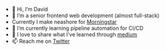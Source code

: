 - 👋 Hi, I’m David
- 👀 I’m a senior frontend web development (almost full-stack)
- Currently I make neashore for [Morningstar](https://www.morningstar.com)
- 🌱 I’m currently learning pipeline automation for CI/CD
- 💞️ I love to share what I've learned through [medium](https://medium.com/@david2am) 
- 📫 Reach me on [Twitter](https://twitter.com/DavidDeVargas)

<!---
david2am/david2am is a ✨ special ✨ repository because its `README.md` (this file) appears on your GitHub profile.
You can click the Preview link to take a look at your changes.
--->

